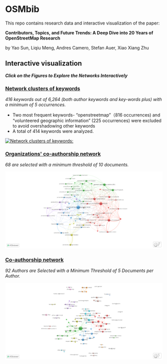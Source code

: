 # OSMbib

This repo contains research data and interactive visualization of the paper: 

__Contributors, Topics, and Future Trends: A Deep Dive into 20 Years of OpenStreetMap Research__

by Yao Sun, Liqiu Meng, Andres Camero, Stefan Auer, Xiao Xiang Zhu


## Interactive visualization 

**_Click on the Figures to Explore the Networks Interactively_**


### [Network clusters of keywords](https://app.vosviewer.com/?json=https%3A%2F%2Fdrive.google.com%2Fuc%3Fid%3D1EbZDFNeOB0pFYYCwtFcOSIrvx6kGutQO)

*416 keywords out of 6,264 (both author keywords and key-words plus) with a minimum of 5 occurrences.*

* Two most frequent keywords- “openstreetmap”（816 occurrences) and “volunteered geographic information” (225 occurrences) were excluded to avoid overshadowing other keywords
* A total of 414 keywords were analyzed.

[![Network clusters of keywords:](https://github.com/user-attachments/assets/317d612f-38c6-46ef-890b-fc4df0081b86 'Network clusters of keywords')](https://app.vosviewer.com/?json=https%3A%2F%2Fdrive.google.com%2Fuc%3Fid%3D1EbZDFNeOB0pFYYCwtFcOSIrvx6kGutQO)


### [Organizations' co-authorship network](https://app.vosviewer.com/?json=https%3A%2F%2Fdrive.google.com%2Fuc%3Fid%3D15MsOE_raelF922wzbXF4VC61yVk0hTyb)

*68 are selected with a minimum threshold of 10 documents.*

[![Organizations' Co-Authorship Network:](https://github.com/ya0-sun/OSMbib/blob/main/img/organization.png 'Organizations Co-Authorship Network')](https://app.vosviewer.com/?json=https%3A%2F%2Fdrive.google.com%2Fuc%3Fid%3D15MsOE_raelF922wzbXF4VC61yVk0hTyb)


### [Co-authorship network](https://app.vosviewer.com/?json=https%3A%2F%2Fdrive.google.com%2Fuc%3Fid%3D1BZZPj4WQq477UoeBQhTDaV09ll5_daAl)

*92 Authors are Selected with a Minimum Threshold of 5 Documents per Author.*

[![Co-Authorship Network:](https://github.com/ya0-sun/OSMbib/blob/main/img/co-authorship.png 'Co-Authorship Network')](https://app.vosviewer.com/?json=https%3A%2F%2Fdrive.google.com%2Fuc%3Fid%3D1BZZPj4WQq477UoeBQhTDaV09ll5_daAl)


